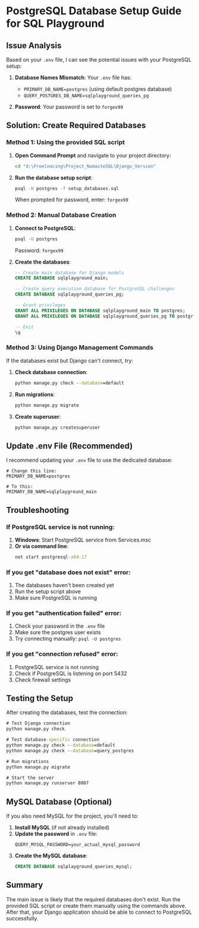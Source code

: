 # PostgreSQL Database Setup Guide for SQL Playground

## Issue Analysis
Based on your `.env` file, I can see the potential issues with your PostgreSQL setup:

1. **Database Names Mismatch**: Your `.env` file has:
   - `PRIMARY_DB_NAME=postgres` (using default postgres database)
   - `QUERY_POSTGRES_DB_NAME=sqlplayground_queries_pg`

2. **Password**: Your password is set to `forgex99`

## Solution: Create Required Databases

### Method 1: Using the provided SQL script

1. **Open Command Prompt** and navigate to your project directory:
   ```cmd
   cd "d:\Freelnacing\Project_NamasteSQL\Django_Version"
   ```

2. **Run the database setup script**:
   ```cmd
   psql -U postgres -f setup_databases.sql
   ```
   When prompted for password, enter: `forgex99`

### Method 2: Manual Database Creation

1. **Connect to PostgreSQL**:
   ```cmd
   psql -U postgres
   ```
   Password: `forgex99`

2. **Create the databases**:
   ```sql
   -- Create main database for Django models
   CREATE DATABASE sqlplayground_main;
   
   -- Create query execution database for PostgreSQL challenges
   CREATE DATABASE sqlplayground_queries_pg;
   
   -- Grant privileges
   GRANT ALL PRIVILEGES ON DATABASE sqlplayground_main TO postgres;
   GRANT ALL PRIVILEGES ON DATABASE sqlplayground_queries_pg TO postgres;
   
   -- Exit
   \q
   ```

### Method 3: Using Django Management Commands

If the databases exist but Django can't connect, try:

1. **Check database connection**:
   ```cmd
   python manage.py check --database=default
   ```

2. **Run migrations**:
   ```cmd
   python manage.py migrate
   ```

3. **Create superuser**:
   ```cmd
   python manage.py createsuperuser
   ```

## Update .env File (Recommended)

I recommend updating your `.env` file to use the dedicated database:

```env
# Change this line:
PRIMARY_DB_NAME=postgres

# To this:
PRIMARY_DB_NAME=sqlplayground_main
```

## Troubleshooting

### If PostgreSQL service is not running:
1. **Windows**: Start PostgreSQL service from Services.msc
2. **Or via command line**:
   ```cmd
   net start postgresql-x64-17
   ```

### If you get "database does not exist" error:
1. The databases haven't been created yet
2. Run the setup script above
3. Make sure PostgreSQL is running

### If you get "authentication failed" error:
1. Check your password in the `.env` file
2. Make sure the postgres user exists
3. Try connecting manually: `psql -U postgres`

### If you get "connection refused" error:
1. PostgreSQL service is not running
2. Check if PostgreSQL is listening on port 5432
3. Check firewall settings

## Testing the Setup

After creating the databases, test the connection:

```cmd
# Test Django connection
python manage.py check

# Test database-specific connection
python manage.py check --database=default
python manage.py check --database=query_postgres

# Run migrations
python manage.py migrate

# Start the server
python manage.py runserver 8007
```

## MySQL Database (Optional)

If you also need MySQL for the project, you'll need to:

1. **Install MySQL** (if not already installed)
2. **Update the password** in `.env` file:
   ```env
   QUERY_MYSQL_PASSWORD=your_actual_mysql_password
   ```
3. **Create the MySQL database**:
   ```sql
   CREATE DATABASE sqlplayground_queries_mysql;
   ```

## Summary

The main issue is likely that the required databases don't exist. Run the provided SQL script or create them manually using the commands above. After that, your Django application should be able to connect to PostgreSQL successfully.
